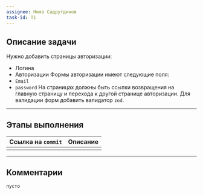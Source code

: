 ```yaml
---
assignee: Нияз Садрутдинов
task-id: T1
---
```

## **Описание задачи**

Нужно добавить страницы авторизации:
- Логина
- Авторизации
Формы авторизации имеют следующие поля:
- `Email`
- `password`
На страницах должны быть ссылки возвращения на главную страницу и перехода к другой странице авторизации.
Для валидации форм добавить валидатор `zod`.

---
## **Этапы выполнения**

| Ссылка на `commit` | Описание |
| ------------------ | -------- |
|                    |          |

---
## **Комментарии**

`пусто`